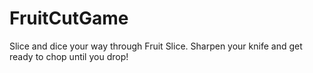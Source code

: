 # FruitCutGame
Slice and dice your way through Fruit Slice. Sharpen your knife and get ready to chop until you drop! 
